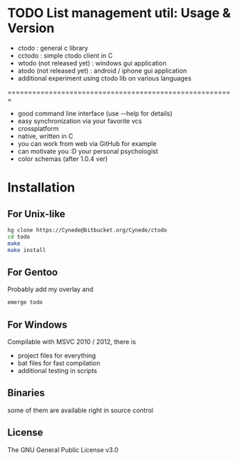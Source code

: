 TODO List management util: Usage & Version
=======================================================

 - ctodo : general c library
 - cctodo : simple ctodo client in C
 - wtodo (not released yet) : windows gui application
 - atodo (not released yet) : android / iphone gui application
 - additional experiment using ctodo lib on various languages

 =======================================================
 
 - good command line interface (use --help for details)
 - easy synchronization via your favorite vcs
 - crossplatform
 - native, written in C
 - you can work from web via GitHub for example
 - can motivate you :D your personal psychologist
 - color schemas (after 1.0.4 ver)

Installation
=======================================================

For Unix-like
---------
```bash
hg clone https://Cynede@bitbucket.org/Cynede/ctodo
cd todo
make
make install
```

For Gentoo
----------
Probably add my overlay and
```bash
emerge todo
```

For Windows
----------
Compilable with MSVC 2010 / 2012, there is 

 - project files for everything 
 - bat files for fast compilation
 - additional testing in scripts

Binaries
----------
some of them are available right in source control

License
-------
The GNU General Public License v3.0
